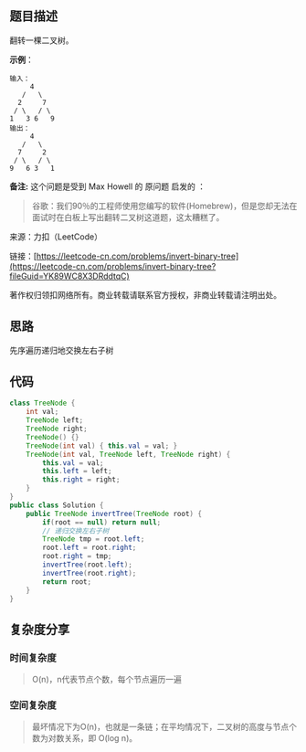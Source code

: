 ## 题目描述

翻转一棵二叉树。

**示例**：

```shell
输入：
     4
   /   \
  2     7
 / \   / \
1   3 6   9
输出：
     4
   /   \
  7     2
 / \   / \
9   6 3   1
```
**备注:**
这个问题是受到 Max Howell 的 原问题 启发的 ：

>谷歌：我们90％的工程师使用您编写的软件(Homebrew)，但是您却无法在面试时在白板上写出翻转二叉树这道题，这太糟糕了。

来源：力扣（LeetCode）

链接：[https://leetcode-cn.com/problems/invert-binary-tree](https://leetcode-cn.com/problems/invert-binary-tree?fileGuid=YK89WC8X3DRddtqC)

著作权归领扣网络所有。商业转载请联系官方授权，非商业转载请注明出处。

## 思路

先序遍历递归地交换左右子树

## 代码

```java
class TreeNode {
    int val;
    TreeNode left;
    TreeNode right;
    TreeNode() {}
    TreeNode(int val) { this.val = val; }
    TreeNode(int val, TreeNode left, TreeNode right) {
        this.val = val;
        this.left = left;
        this.right = right;
    }
}
public class Solution {
    public TreeNode invertTree(TreeNode root) {
        if(root == null) return null;
        // 递归交换左右子树
        TreeNode tmp = root.left;
        root.left = root.right;
        root.right = tmp;
        invertTree(root.left);
        invertTree(root.right);
        return root;
    }
}
```
## 复杂度分享

### 时间复杂度

>O(n)，n代表节点个数，每个节点遍历一遍
### 空间复杂度

>最坏情况下为O(n)，也就是一条链；在平均情况下，二叉树的高度与节点个数为对数关系，即 O(log n)。
